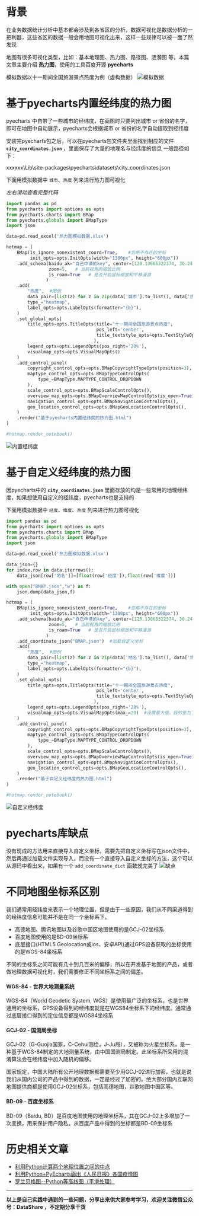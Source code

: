 # 背景
在业务数据统计分析中基本都会涉及到各省区的分析，数据可视化是数据分析的一把利器，这些省区的数据一般会用地图可视化出来，这样一些规律可以被一面了然发现

地图有很多可视化类型，比如：基本地理图、热力图、路径图、涟漪图 等，本篇文章主要介绍 **热力图**，使用的工具百度开源 **pyecharts**

模拟数据以十一期间全国旅游景点热度为例（虚构数据）
![模拟数据](./images/6641583-152f074b35653611.webp)
# 基于pyecharts内置经纬度的热力图
pyecharts 中自带了一些城市的经纬度，在画图时只要列出城市 or 省份的名字，即可在地图中自动展示，pyecharts会根据城市 or 省份的名字自动提取到经纬度

安装完pyecharts包之后，可以在pyecharts包文件夹里面找到相应的文件 **`city_coordinates.json`** ，里面保存了大量的地理名与经纬度的信息
一般路径如下：

xxxxxx\Lib\site-packages\pyecharts\datasets\city_coordinates.json

下面用模拟数据中 `城市`、`热度` 列来进行热力图可视化

*左右滑动查看完整代码*
```python
import pandas as pd
from pyecharts import options as opts
from pyecharts.charts import BMap
from pyecharts.globals import BMapType
import json

data=pd.read_excel('热力图模拟数据.xlsx')

hotmap = (
    BMap(is_ignore_nonexistent_coord=True,    #忽略不存在的坐标
         init_opts=opts.InitOpts(width="1300px", height="600px"))
    .add_schema(baidu_ak="自己申请的key", center=[120.13066322374, 30.240018034923],
                zoom=5,   # 当前视角的缩放比例
                is_roam=True   # 是否开启鼠标缩放和平移漫游
               )  
    .add(
        "热度",  #图例
        data_pair=[list(z) for z in zip(data['城市'].to_list(), data['热度'].to_list())],
        type_="heatmap",
        label_opts=opts.LabelOpts(formatter="{b}"),
    )
    .set_global_opts(
        title_opts=opts.TitleOpts(title="十一期间全国旅游景点热度",
                                  pos_left='center',
                                  title_textstyle_opts=opts.TextStyleOpts(font_size=32)
                                 ), 
        legend_opts=opts.LegendOpts(pos_right='20%'),
        visualmap_opts=opts.VisualMapOpts()
    )
    .add_control_panel(
        copyright_control_opts=opts.BMapCopyrightTypeOpts(position=3),
        maptype_control_opts=opts.BMapTypeControlOpts(
            type_=BMapType.MAPTYPE_CONTROL_DROPDOWN
        ),
        scale_control_opts=opts.BMapScaleControlOpts(),
        overview_map_opts=opts.BMapOverviewMapControlOpts(is_open=True),
        navigation_control_opts=opts.BMapNavigationControlOpts(),
        geo_location_control_opts=opts.BMapGeoLocationControlOpts(),
    )
    .render("基于pyecharts内置经纬度的热力图.html")
)

#hotmap.render_notebook()
```
![内置经纬度](./images/6641583-81220b3fedf34074.webp)
# 基于自定义经纬度的热力图
因pyecharts中的 **`city_coordinates.json`** 里面存放的均是一些常用的地理经纬度，如果想使用自定义的经纬度，pyecharts也是支持的

下面用模拟数据中 `经度`、`维度`、`热度` 列来进行热力图可视化
```python
import pandas as pd
from pyecharts import options as opts
from pyecharts.charts import BMap
from pyecharts.globals import BMapType
import json

data=pd.read_excel('热力图模拟数据.xlsx')

data_json={}
for index,row in data.iterrows():
    data_json[row['地名']]=[float(row['经度']),float(row['维度'])]

with open("BMAP.json","w") as f:
    json.dump(data_json,f)

hotmap = (
    BMap(is_ignore_nonexistent_coord=True,    #忽略不存在的坐标
         init_opts=opts.InitOpts(width="1300px", height="600px"))
    .add_schema(baidu_ak="自己申请的key", center=[120.13066322374, 30.240018034923],
                zoom=5,   # 当前视角的缩放比例
                is_roam=True   # 是否开启鼠标缩放和平移漫游
               )
    .add_coordinate_json("BMAP.json")  #加载自定义坐标
    .add(
        "热度",  #图例
        data_pair=[list(z) for z in zip(data['地名'].to_list(), data['热度'].to_list())],
        type_="heatmap",
        label_opts=opts.LabelOpts(formatter="{b}"),
    )
    .set_global_opts(
        title_opts=opts.TitleOpts(title="十一期间全国旅游景点热度",
                                  pos_left='center',
                                  title_textstyle_opts=opts.TextStyleOpts(font_size=32)
                                 ), 
        legend_opts=opts.LegendOpts(pos_right='20%'),
        visualmap_opts=opts.VisualMapOpts(max_=20)  #设置最大值，目的是为了能够精确查看自定坐标位置
    )
    .add_control_panel(
        copyright_control_opts=opts.BMapCopyrightTypeOpts(position=3),
        maptype_control_opts=opts.BMapTypeControlOpts(
            type_=BMapType.MAPTYPE_CONTROL_DROPDOWN
        ),
        scale_control_opts=opts.BMapScaleControlOpts(),
        overview_map_opts=opts.BMapOverviewMapControlOpts(is_open=True),
        navigation_control_opts=opts.BMapNavigationControlOpts(),
        geo_location_control_opts=opts.BMapGeoLocationControlOpts(),
    )
    .render("基于自定义经纬度的热力图.html")
)

#hotmap.render_notebook()
```
![自定义经纬度](./images/6641583-67a3bfb2d3a8d059.webp)

# pyecharts库缺点
没有现成的方法用来直接导入自定义坐标，需要先把自定义坐标写在json文件中，然后再通过加载文件实现导入，而没有一个直接导入自定义坐标的方法，这个可以从源码中看出来，如果有一个 `add_coordinate_dict` 函数就完美了
![缺点](./images/6641583-24576df3ba8f888d.webp)

# 不同地图坐标系区别
我们通常用经纬度来表示一个地理位置，但是由于一些原因，我们从不同渠道得到的经纬度信息可能并不是在同一个坐标系下。

- 高德地图、腾讯地图以及谷歌中国区地图使用的是GCJ-02坐标系
- 百度地图使用的是BD-09坐标系
- 底层接口(HTML5 Geolocation或ios、安卓API)通过GPS设备获取的坐标使用的是WGS-84坐标系

不同的坐标系之间可能有几十到几百米的偏移，所以在开发基于地图的产品，或者做地理数据可视化时，我们需要修正不同坐标系之间的偏差。

#### WGS-84 - 世界大地测量系统
WGS-84（World Geodetic System, WGS）是使用最广泛的坐标系，也是世界通用的坐标系，GPS设备得到的经纬度就是在WGS84坐标系下的经纬度。通常通过底层接口得到的定位信息都是WGS84坐标系

#### GCJ-02 - 国测局坐标
GCJ-02（G-Guojia国家，C-Cehui测绘，J-Ju局），又被称为火星坐标系，是一种基于WGS-84制定的大地测量系统，由中国国测局制定。此坐标系所采用的混淆算法会在经纬度中加入随机的偏移。

国家规定，中国大陆所有公开地理数据都需要至少用GCJ-02进行加密，也就是说我们从国内公司的产品中得到的数据，一定是经过了加密的。绝大部分国内互联网地图提供商都是使用GCJ-02坐标系，包括高德地图，谷歌地图中国区等。

#### BD-09 - 百度坐标系
BD-09（Baidu, BD）是百度地图使用的地理坐标系，其在GCJ-02上多增加了一次变换，用来保护用户隐私。从百度产品中得到的坐标都是BD-09坐标系

# 历史相关文章
- [利用Python计算两个地理位置之间的中点](../Python数据处理/利用Python计算两个地理位置之间的中点.md)
- [利用Python+PyEcharts画出《人民日报》各国疫情图](./利用Python+PyEcharts画出《人民日报》各国疫情图.md)
- [罗兰贝格图--Python等高线图（平滑处理）](./罗兰贝格图--Python等高线图（平滑处理）.md)
**************************************************************************
**以上是自己实践中遇到的一些问题，分享出来供大家参考学习，欢迎关注微信公众号：DataShare ，不定期分享干货**
